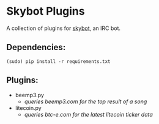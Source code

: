 Skybot Plugins
==============

A collection of plugins for [skybot](http://github.com/rmmh/skybot/ "Skybot"), an IRC bot.

Dependencies:
-------------

    (sudo) pip install -r requirements.txt

Plugins:
--------
*   beemp3.py
    *   _queries beemp3.com for the top result of a song_
*   litecoin.py
    *   _queries btc-e.com for the latest litecoin ticker data_
